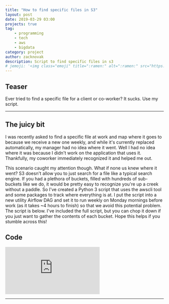 ```yaml
---
title: "How to find specific files in S3"
layout: post
date: 2019-03-29 03:00
projects: true
tag:
    - programming
    - tech
    - aws
    - bigdata
category: project
author: zacknovak
description: Script to find specific files in s3
# jemoji: '<img class="emoji" title=":ramen:" alt=":ramen:" src="https://assets.github.com/images/icons/emoji/unicode/1f35c.png" height="20" width="20" align="absmiddle">'
---
```


## Teaser

Ever tried to find a specific file for a client or co-worker? It sucks. Use my script.

---

## The juicy bit

I was recently asked to find a specific file at work and map where it goes to because we receive a new one weekly, and while it's currently replaced automatically, my manager had no idea where it went. Well I had no idea where it was because I didn't work on the application that uses it. Thankfully, my coworker immediately recognized it and helped me out.

This scenario caught my attention though. What if none us knew where it went? S3 doesn't allow you to just search for a file like a typical search engine. If you had a plethora of buckets, filled with hundreds of sub-buckets like we do, it would be pretty easy to recognize you're up a creek without a paddle. So I've created a Python 3 script that uses the awscli tool and some packages to track where everything is at. I put the script into a new utility Airflow DAG and set it to run weekly on Monday mornings before work (as it takes ~4 hours to finish) so that we avoid this potential problem. The script is below. I've included the full script, but you can chop it down if you just want to gather the contents of each bucket. Hope this helps if you stumble across this!

## Code

![s3_file_searcher](https://github.com/Novak478/novak478.github.io/blob/b1be658bfa6802d3ae734d4ac9fe35f9d99ac4cb/assets/python/s3_file_searcher.py)

---

[1]: http://daringfireball.net/projects/markdown/
[2]: http://www.fileformat.info/info/unicode/char/2163/index.htm
[3]: http://www.markitdown.net/
[4]: http://daringfireball.net/projects/markdown/basics
[5]: http://daringfireball.net/projects/markdown/syntax
[6]: http://kune.fr/wp-content/uploads/2013/10/ghost-blog.jpg
